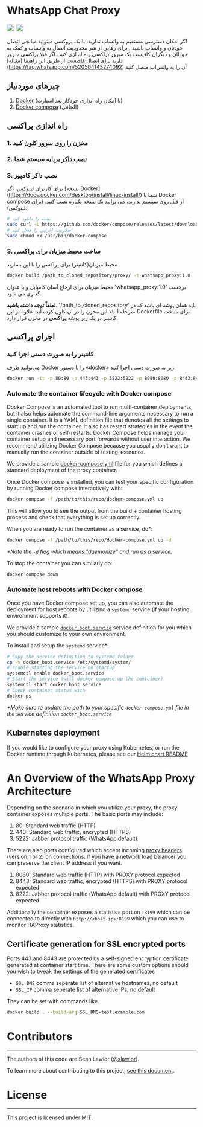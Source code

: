 <!-- Copyright (c) Meta Platforms, Inc. and affiliates.

License found in the LICENSE file in the root directory
of this source tree. -->
# WhatsApp Chat Proxy

[<img alt="github" src="https://img.shields.io/badge/github-WhatsApp/proxy-8da0cb?style=for-the-badge&labelColor=555555&logo=github" height="20">](https://github.com/WhatsApp/proxy)
[<img alt="build status" src="https://img.shields.io/github/workflow/status/WhatsApp/proxy/ci/main?style=for-the-badge" height="20">](https://github.com/WhatsApp/proxy/actions?query=branch%3Amain)

اگر امکان دسترسی مستقیم به واتساپ ندارید، با یک پروکسی میتونید میانجی اتصال خودتان و واتساپ باشید . برای رهایی از شر محدودیت اتصال به واتساپ و کمک به خوداان و دیگران کافیست یک سرور پراکسی راه اندازی کنید.
اگر قبلا پراکسی سرور دارید برای اتصال کافیست از طریق این  راهنما [مقاله] (https://faq.whatsapp.com/520504143274092) آن را به واتس‌اپ متصل کنید

## چیزهای موردنیاز

1. [Docker](https://docs.docker.com/engine/install/) (با امکان راه اندازی خودکار بعد استارت)
2. [Docker compose](https://docs.docker.com/compose/) (الحاقی)

## راه اندازی پراکسی

### 1. مخزن را روی سرور کلون کنید
### 2. [نصب داکر](https://docs.docker.com/get-docker/) برپایه سیستم شما
### 3. نصب داکر کامپوز

برای کاربران لینوکس، اگر [نسخه Docker] (https://docs.docker.com/desktop/install/linux-install/) شما با Docker compose از قبل روی سیستم ندارید، می توانید یک نسخه یکباره نصب کنید. (برای لینوکس).

```bash
# بسته را دانلود کنید
sudo curl -L https://github.com/docker/compose/releases/latest/download/docker-compose-$(uname -s)-$(uname -m) -o /usr/bin/docker-compose
# اسکریپت اجرایی را فعال کنید
sudo chmod +x /usr/bin/docker-compose
```
### 3. ساخت محیط میزبان برای پراکسی

محیط میزبان(کانتینر) برای پراکسی را با این بسازید

```bash
docker build /path_to_cloned_repository/proxy/ -t whatsapp_proxy:1.0
```

محیط میزبان برای ارجاع آسان کامپایل و با عنوان 'whatsapp_proxy:1.0' برچسب گذاری می شود.

**لطفاً توجه داشته باشید**، '/path_to_cloned_repository' باید همان پوشه ای باشد که در مرحله 1 بالا این مخزن را در آن کلون کرده اید. علاوه بر این، Dockerfile برای ساخت کانتینر در یک زیر پوشه **پراکسی** در مخزن قرار دارد.

## اجرای پراکسی

### کانتینر را به صورت دستی اجرا کنید

می‌توانید ظرف Docker را با دستور «docker» زیر به صورت دستی اجرا کنید


```bash
docker run -it -p 80:80 -p 443:443 -p 5222:5222 -p 8080:8080 -p 8443:8443 -p 8222:8222 -p 8199:8199 whatsapp_proxy:1.0
```

### Automate the container lifecycle with Docker compose

Docker Compose is an automated tool to run multi-container deployments, but it also helps automate the command-line arguments necessary to run a single container. It is a YAML definition file that denotes all the settings to start up and run the container. It also has restart strategies in the event the container crashes or self-restarts. Docker Compose helps manage your container setup and necessary port forwards without user interaction. We recommend utilizing Docker Compose because you usually don’t want to manually run the container outside of testing scenarios.

We provide a sample [docker-compose.yml](./proxy/ops/docker-compose.yml) file for you which defines a standard deployment of the proxy container.

Once Docker compose is installed, you can test your specific configuration by running Docker compose interactively with:

```bash
docker compose -f /path/to/this/repo/docker-compose.yml up
```

This will allow you to see the output from the build + container hosting process and check that everything is set up correctly.

When you are ready to run the container as a service, do\*:

```bash
docker compose -f /path/to/this/repo/docker-compose.yml up -d
```

*\*Note the `-d` flag which means "daemonize" and run as a service.*

To stop the container you can similarly do:

```bash
docker compose down
```

### Automate host reboots with Docker compose

Once you have Docker compose set up, you can also automate the deployment for host reboots by utilizing a `systemd` service (if your hosting environment supports it).

We provide a sample [`docker_boot.service`](./proxy/ops/docker_boot.service) service definition for you which you should customize to your own environment.

To install and setup the `systemd` service\*:

```bash
# Copy the service definition to systemd folder
cp -v docker_boot.service /etc/systemd/system/
# Enable starting the service on startup
systemctl enable docker_boot.service
# Start the service (will docker compose up the container)
systemctl start docker_boot.service
# Check container status with
docker ps
```

*\*Make sure to update the path to your specific `docker-compose.yml` file in the service definition `docker_boot.service`*

## Kubernetes deployment

If you would like to configure your proxy using Kubernetes, or run the Docker runtime through Kubernetes, please see our [Helm chart README](./charts/README.md)

# An Overview of the WhatsApp Proxy Architecture

Depending on the scenario in which you utilize your proxy, the proxy container exposes multiple ports. The basic ports may include:

1. 80: Standard web traffic (HTTP)
2. 443: Standard web traffic, encrypted (HTTPS)
3. 5222: Jabber protocol traffic (WhatsApp default)

There are also ports configured which accept incoming [proxy headers](https://www.haproxy.com/blog/use-the-proxy-protocol-to-preserve-a-clients-ip-address/) (version 1 or 2)
on connections. If you have a network load balancer you can preserve the client IP address if you want.

1. 8080: Standard web traffic (HTTP) with PROXY protocol expected
2. 8443: Standard web traffic, encrypted (HTTPS) with PROXY protocol expected
3. 8222: Jabber protocol traffic (WhatsApp default) with PROXY protocol expected

Additionally the container exposes a statistics port on `:8199` which can be connected to directly with `http://<host-ip>:8199` which you can use to monitor
HAProxy statistics.

## Certificate generation for SSL encrypted ports

Ports 443 and 8443 are protected by a self-signed encryption certificate generated at container start time. There are some custom options should you wish to tweak the settings of the generated certificates

* `SSL_DNS` comma seperate list of alternative hostnames, no default
* `SSL_IP` comma seperate list of alternative IPs, no default

They can be set with commands like

```bash
docker build . --build-arg SSL_DNS=test.example.com
```

# Contributors
------------

The authors of this code are Sean Lawlor ([@slawlor](https://github.com/slawlor)).

To learn more about contributing to this project, [see this document](https://github.com/whatsapp/proxy/blob/main/CONTRIBUTING.md).

# License
-------

This project is licensed under [MIT](https://github.com/novifinancial/akd/blob/main/LICENSE-MIT).
